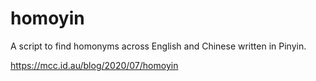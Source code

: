 # homoyin

A script to find homonyms across English and Chinese written in Pinyin.

https://mcc.id.au/blog/2020/07/homoyin
